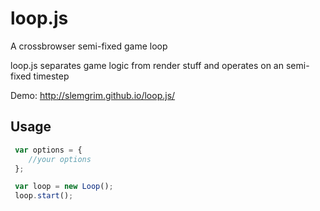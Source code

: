 loop.js
=======

A crossbrowser semi-fixed game loop

loop.js separates game logic from render stuff and operates on an semi-fixed timestep

Demo: http://slemgrim.github.io/loop.js/

Usage
------------------------

```javascript
 var options = {
    //your options
 };

 var loop = new Loop();
 loop.start();
```




